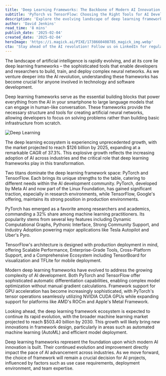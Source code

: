```yaml
---
title: 'Deep Learning Frameworks: The Backbone of Modern AI Innovation'
subtitle: 'PyTorch vs TensorFlow: Choosing the Right Tools for AI Development'
description: 'Explore the evolving landscape of deep learning frameworks, dominated by PyTorch and TensorFlow, as they shape the future of AI development. Learn how these essential tools are driving innovation across industries and enabling the next generation of artificial intelligence applications.'
author: 'David Jenkins'
read_time: '8 mins'
publish_date: '2025-02-04'
created_date: '2025-02-04'
heroImage: 'https://i.magick.ai/PIXE/1738660408785_magick_img.webp'
cta: 'Stay ahead of the AI revolution! Follow us on LinkedIn for regular insights into deep learning frameworks and the latest developments in artificial intelligence.'
---
```


The landscape of artificial intelligence is rapidly evolving, and at its core lie deep learning frameworks – the sophisticated tools that enable developers and researchers to build, train, and deploy complex neural networks. As we venture deeper into the AI revolution, understanding these frameworks has become crucial for anyone involved in technology and software development.

Deep learning frameworks serve as the essential building blocks that power everything from the AI in your smartphone to large language models that can engage in human-like conversation. These frameworks provide the necessary structure and tools for creating artificial neural networks, allowing developers to focus on solving problems rather than building basic infrastructure from scratch.

![Deep Learning](https://i.magick.ai/PIXE/1738660408789_magick_img.webp)

The deep learning ecosystem is experiencing unprecedented growth, with the market projected to reach $126 billion by 2025, expanding at a remarkable CAGR of 37.3%. This explosive growth reflects the increasing adoption of AI across industries and the critical role that deep learning frameworks play in this transformation.

Two titans dominate the deep learning framework space: PyTorch and TensorFlow. Each brings its unique strengths to the table, catering to different needs within the AI development community. PyTorch, developed by Meta AI and now part of the Linux Foundation, has gained significant traction, especially in research environments, while TensorFlow, Google's offering, maintains its strong position in production environments.

PyTorch has emerged as a favorite among researchers and academics, commanding a 32% share among machine learning practitioners. Its popularity stems from several key features including Dynamic Computational Graphs, Pythonic Interface, Strong Community Support, and Industry Adoption powering major applications like Tesla Autopilot and Uber's Pyro.

TensorFlow's architecture is designed with production deployment in mind, offering Scalable Performance, Enterprise-Grade Tools, Cross-Platform Support, and a Comprehensive Ecosystem including TensorBoard for visualization and TFLite for mobile deployment.

Modern deep learning frameworks have evolved to address the growing complexity of AI development. Both PyTorch and TensorFlow offer sophisticated automatic differentiation capabilities, enabling complex model optimization without manual gradient calculations. Framework support for GPU acceleration has become increasingly sophisticated, with PyTorch's tensor operations seamlessly utilizing NVIDIA CUDA GPUs while expanding support for platforms like AMD's ROCm and Apple's Metal Framework.

Looking ahead, the deep learning framework ecosystem is expected to continue its rapid evolution, with the broader machine learning market projected to reach $503.40 billion by 2030. This growth will likely bring new innovations in framework design, particularly in areas such as automated machine learning (AutoML) and efficient model deployment.

Deep learning frameworks represent the foundation upon which modern AI innovation is built. Their continued evolution and improvement directly impact the pace of AI advancement across industries. As we move forward, the choice of framework will remain a crucial decision for AI projects, influenced by factors such as use case requirements, deployment environment, and team expertise.